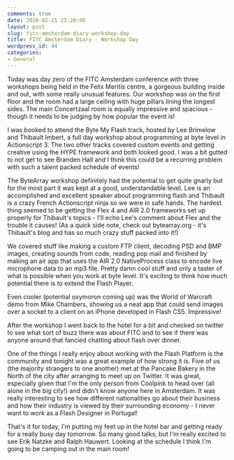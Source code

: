```yaml
---
comments: true
date: 2010-02-21 23:28:00
layout: post
slug: fitc-amsterdam-diary-workshop-day
title: FITC Amsterdam Diary - Workshop Day
wordpress_id: 44
categories:
- General
---
```



    

Today was day zero of the FITC Amsterdam conference with three workshops being held in the Felix Meritis centre, a gorgeous building inside and out, with some really unusual features. Our workshop was on the first floor and the room had a large ceiling with huge pillars lining the longest sides. The main Concertzaal room is equally impressive and spacious - though it needs to be judging by how popular the event is!




I was booked to attend the Byte My Flash track, hosted by Lee Brimelow and Thibault Imbert, a full day workshop about programming at byte level in Actionscript 3. The two other tracks covered custom events and getting creative using the HYPE framework and both looked good. I was a bit gutted to not get to see Branden Hall and I think this could be a recurring problem with such a talent packed schedule of events!




The ByteArray workshop definitely had the potential to get quite gnarly but for the most part it was kept at a good, understandable level. Lee is an accomplished and excellent speaker about programming flash and Thibault is a crazy French Actionscript ninja so we were in safe hands. The hardest thing seemed to be getting the Flex 4 and AIR 2.0 frameworks set up properly for Thibault's topics - I'll echo Lee's comment about Flex and the trouble it causes! (As a quick side note, check out bytearray.org - it's Thibault's blog and has so much crazy stuff packed into it!) 

We covered stuff like making a custom FTP client, decoding PSD and BMP images, creating sounds from code, reading pop mail and finished by making an air app that uses the AIR 2.0 NativeProcess class to encode live microphone data to an mp3 file. Pretty damn cool stuff and only a taster of what is possible when you work at byte level. It's exciting to think how much potential there is to extend the Flash Player. 

Even cooler (potential oxymoron coming up) was the World of Warcraft demo from Mike Chambers, showing us a neat app that could send images over a socket to a client on an iPhone developed in Flash CS5. Impressive! 

After the workshop I went back to the hotel for a bit and checked on twitter to see what sort of buzz there was about FITC and to see if there was anyone around that fancied chatting about flash over dinner. 

One of the things I really enjoy about working with the Flash Platform is the community and tonight was a great example of how strong it is. Five of us (the majority strangers to one another) met at the Pancake Bakery in the North of the city after arranging to meet up on Twitter. It was great, especially given that I'm the only person from Coolpink to head over (all alone in the big city!) and didn't know anyone here in Amsterdam. It was really interesting to see how different nationalities go about their business and how their industry is viewed by their surrounding economy - I never want to work as a Flash Designer in Portugal! 

That's it for today, I'm putting my feet up in the hotel bar and getting ready for a really busy day tomorrow. So many good talks, but I'm really excited to see Erik Natzke and Ralph Hauwert. Looking at the schedule I think I'm going to be camping out in the main room!


  
